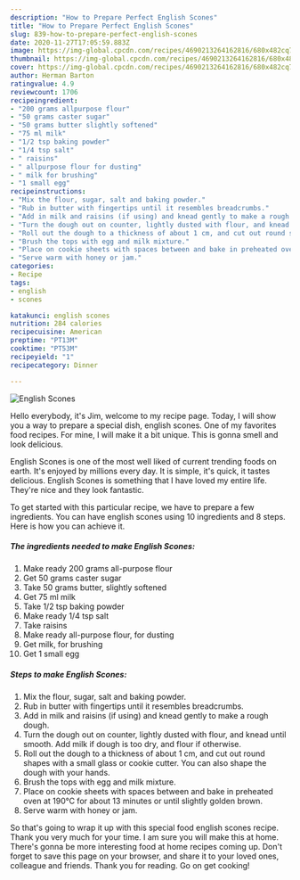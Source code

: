 ```yaml
---
description: "How to Prepare Perfect English Scones"
title: "How to Prepare Perfect English Scones"
slug: 839-how-to-prepare-perfect-english-scones
date: 2020-11-27T17:05:59.883Z
image: https://img-global.cpcdn.com/recipes/4690213264162816/680x482cq70/english-scones-recipe-main-photo.jpg
thumbnail: https://img-global.cpcdn.com/recipes/4690213264162816/680x482cq70/english-scones-recipe-main-photo.jpg
cover: https://img-global.cpcdn.com/recipes/4690213264162816/680x482cq70/english-scones-recipe-main-photo.jpg
author: Herman Barton
ratingvalue: 4.9
reviewcount: 1706
recipeingredient:
- "200 grams allpurpose flour"
- "50 grams caster sugar"
- "50 grams butter slightly softened"
- "75 ml milk"
- "1/2 tsp baking powder"
- "1/4 tsp salt"
- " raisins"
- " allpurpose flour for dusting"
- " milk for brushing"
- "1 small egg"
recipeinstructions:
- "Mix the flour, sugar, salt and baking powder."
- "Rub in butter with fingertips until it resembles breadcrumbs."
- "Add in milk and raisins (if using) and knead gently to make a rough dough."
- "Turn the dough out on counter, lightly dusted with flour, and knead until smooth. Add milk if dough is too dry, and flour if otherwise."
- "Roll out the dough to a thickness of about 1 cm, and cut out round shapes with a small glass or cookie cutter. You can also shape the dough with your hands."
- "Brush the tops with egg and milk mixture."
- "Place on cookie sheets with spaces between and bake in preheated oven at 190℃ for about 13 minutes or until slightly golden brown."
- "Serve warm with honey or jam."
categories:
- Recipe
tags:
- english
- scones

katakunci: english scones 
nutrition: 284 calories
recipecuisine: American
preptime: "PT13M"
cooktime: "PT53M"
recipeyield: "1"
recipecategory: Dinner

---
```



![English Scones](https://img-global.cpcdn.com/recipes/4690213264162816/680x482cq70/english-scones-recipe-main-photo.jpg)

Hello everybody, it's Jim, welcome to my recipe page. Today, I will show you a way to prepare a special dish, english scones. One of my favorites food recipes. For mine, I will make it a bit unique. This is gonna smell and look delicious.



English Scones is one of the most well liked of current trending foods on earth. It's enjoyed by millions every day. It is simple, it's quick, it tastes delicious. English Scones is something that I have loved my entire life. They're nice and they look fantastic.


To get started with this particular recipe, we have to prepare a few ingredients. You can have english scones using 10 ingredients and 8 steps. Here is how you can achieve it.

<!--inarticleads1-->

##### The ingredients needed to make English Scones:

1. Make ready 200 grams all-purpose flour
1. Get 50 grams caster sugar
1. Take 50 grams butter, slightly softened
1. Get 75 ml milk
1. Take 1/2 tsp baking powder
1. Make ready 1/4 tsp salt
1. Take  raisins
1. Make ready  all-purpose flour, for dusting
1. Get  milk, for brushing
1. Get 1 small egg




<!--inarticleads2-->

##### Steps to make English Scones:

1. Mix the flour, sugar, salt and baking powder.
1. Rub in butter with fingertips until it resembles breadcrumbs.
1. Add in milk and raisins (if using) and knead gently to make a rough dough.
1. Turn the dough out on counter, lightly dusted with flour, and knead until smooth. Add milk if dough is too dry, and flour if otherwise.
1. Roll out the dough to a thickness of about 1 cm, and cut out round shapes with a small glass or cookie cutter. You can also shape the dough with your hands.
1. Brush the tops with egg and milk mixture.
1. Place on cookie sheets with spaces between and bake in preheated oven at 190℃ for about 13 minutes or until slightly golden brown.
1. Serve warm with honey or jam.




So that's going to wrap it up with this special food english scones recipe. Thank you very much for your time. I am sure you will make this at home. There's gonna be more interesting food at home recipes coming up. Don't forget to save this page on your browser, and share it to your loved ones, colleague and friends. Thank you for reading. Go on get cooking!
